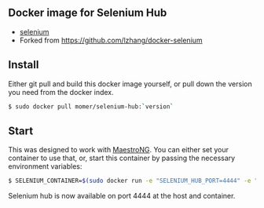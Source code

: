 ## Docker image for Selenium Hub

* [selenium](http://docs.seleniumhq.org/)
* Forked from https://github.com/lzhang/docker-selenium

## Install

Either git pull and build this docker image yourself, or pull down the version you need from the docker index.

```sh
$ sudo docker pull momer/selenium-hub:`version`
```

## Start

This was designed to work with [MaestroNG](https://github.com/signalfuse/maestro-ng). You can either set your container to use that, or, start this container by passing the necessary environment variables:

```sh
$ SELENIUM_CONTAINER=$(sudo docker run -e "SELENIUM_HUB_PORT=4444" -e "SELENIUM_HUB_TIMEOUT=300000" -e "SELENIUM_HUB_MAX_SESSION=15" -p 4444:4444 -d momer/selenium:`version`)
```

Selenium hub is now available on port 4444 at the host and container.
